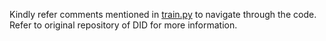 Kindly refer comments mentioned in [train.py](https://github.com/MohitLamba94/Restoring-Extremely-Dark-Images-In-Real-Time/blob/main/train_test_ours/train.py) to navigate through the code. Refer to original repository of DID for more information. 
